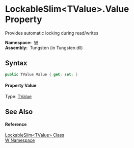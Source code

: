 LockableSlim&lt;TValue>.Value Property
======================================
   
Provides automatic locking during read/writes


  **Namespace:**  [W][1]  
  **Assembly:**  Tungsten (in Tungsten.dll)

Syntax
------

```csharp
public TValue Value { get; set; }
```

#### Property Value
Type: [TValue][2]

See Also
--------

#### Reference
[LockableSlim&lt;TValue> Class][2]  
[W Namespace][1]  

[1]: ../README.md
[2]: README.md